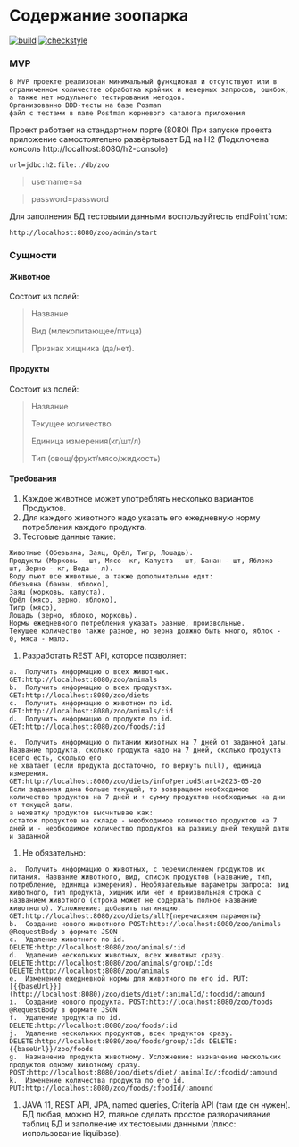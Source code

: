 # Содержание зоопарка
[![build](https://github.com/AlexBugrimov/zoo-keeping/actions/workflows/gradle.yml/badge.svg)](https://github.com/AlexBugrimov/zoo-keeping/actions/workflows/gradle.yml)
[![checkstyle](https://github.com/AlexBugrimov/zoo-keeping/actions/workflows/checkstyle.yml/badge.svg)](https://github.com/AlexBugrimov/zoo-keeping/actions/workflows/checkstyle.yml)

### MVP
```
В MVP проекте реализован минимальный функционал и отсутствуют или в ограниченном количестве обработка крайних и неверных запросов, ошибок,
а также нет модульного тестирования методов.
Организованно BDD-тесты на базе Posman
файл с тестами в папе Postman корневого каталога приложения
```

Проект работает на стандартном порте (8080)
При запуске проекта приложение самостоятельно развёртывает БД на H2 (Подключена консоль http://localhost:8080/h2-console)
```
url=jdbc:h2:file:./db/zoo
```
> username=sa

> password=password

Для заполнения БД тестовыми данными воспользуйтесть endPoint`том:
```
http://localhost:8080/zoo/admin/start
```

### Сущности
#### Животное
Состоит из полей:
> Название
>
> Вид (млекопитающее/птица)
>
> Признак хищника (да/нет).

#### Продукты
Состоит из полей:
> Название
>
> Текущее количество
>
> Единица измерения(кг/шт/л)
>
> Тип (овощ/фрукт/мясо/жидкость)

#### Требования
1.  Каждое животное может употреблять несколько вариантов Продуктов.
2.  Для каждого животного надо указать его ежедневную норму потребления каждого продукта.
3.  Тестовые данные такие:
```
Животные (Обезьяна, Заяц, Орёл, Тигр, Лошадь). 
Продукты (Морковь - шт, Мясо- кг, Капуста - шт, Банан - шт, Яблоко - шт, Зерно - кг, Вода - л).
Воду пьют все животные, а также дополнительно едят: 
Обезьяна (банан, яблоко), 
Заяц (морковь, капуста),
Орёл (мясо, зерно, яблоко), 
Тигр (мясо), 
Лошадь (зерно, яблоко, морковь). 
Нормы ежедневного потребления указать разные, произвольные. 
Текущее количество также разное, но зерна должно быть много, яблок - 0, мяса - мало.
```
1. Разработать REST API, которое позволяет:
```
a.  Получить информацию о всех животных. GET:http://localhost:8080/zoo/animals
b.  Получить информацию о всех продуктах. GET:http://localhost:8080/zoo/diets
c.  Получить информацию о животном по id. GET:http://localhost:8080/zoo/animals/:id
d.  Получить информацию о продукте по id. GET:http://localhost:8080/zoo/foods/:id
```

```
e.  Получить информацию о питании животных на 7 дней от заданной даты. Название продукта, сколько продукта надо на 7 дней, сколько продукта всего есть, сколько его 
не хватает (если продукта достаточно, то вернуть null), единица измерения. 
GET:http://localhost:8080/zoo/diets/info?periodStart=2023-05-20
Если заданная дана больше текущей, то возвращаем необходимое количество продуктов на 7 дней и + сумму продуктов необходимых на дни от текущей даты, 
а нехватку продуктов высчитывае как:
остаток продуктов на складе - необходимое количество продуктов на 7 дней и - необходимое количество продуктов на разницу дней текущей даты и заданной
```
1. Не обязательно:
```
a.  Получить информацию о животных, с перечислением продуктов их питания. Название животного, вид, список продуктов (название, тип, потребление, единица измерения). Необязательные параметры запроса: вид животного, тип продукта, хищник или нет и произвольная строка с названием животного (строка может не содержать полное название животного). Усложнение: добавить пагинацию.
GET:http://localhost:8080/zoo/diets/all?{перечисляем параменты}
b.  Создание нового животного POST:http://localhost:8080/zoo/animals    @RequestBody в формате JSON
c.  Удаление животного по id. DELETE:http://localhost:8080/zoo/animals/:id
d.  Удаление нескольких животных, всех животных сразу. DELETE:http://localhost:8080/zoo/animals/group/:Ids DELETE:http://localhost:8080/zoo/animals
e.  Изменение ежедневной нормы для животного по его id. PUT:[{{baseUrl}}](http://localhost:8080)/zoo/diets/diet/:animalId/:foodid/:amound
i.  Создание нового продукта. POST:http://localhost:8080/zoo/foods @RequestBody в формате JSON
f.  Удаление продукта по id. DELETE:http://localhost:8080/zoo/foods/:id   
j.  Удаление нескольких продуктов, всех продуктов сразу. DELETE:http://localhost:8080/zoo/foods/group/:Ids DELETE:{{baseUrl}}/zoo/foods
g.  Назначение продукта животному. Усложнение: назначение нескольких продуктов одному животному сразу. POST:http://localhost:8080/zoo/diets/diet/:animalId/:foodid/:amound
k.  Изменение количества продукта по его id. PUT:http://localhost:8080/zoo/foods/:foodId/:amound
```
1. JAVA 11, REST API, JPA, named queries, Criteria API (там где он нужен). БД любая, можно H2, главное сделать простое разворачивание таблиц БД и заполнение их тестовыми данными (плюс: использование liquibase).